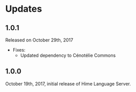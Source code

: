 # Updates

## 1.0.1

Released on October 29th, 2017

* Fixes:
    * Updated dependency to Cénotélie Commons


## 1.0.0

October 19th, 2017, initial release of Hime Language Server.